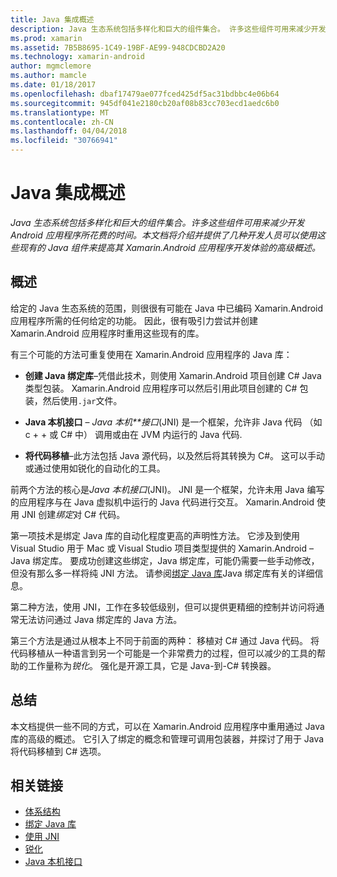 ```yaml
---
title: Java 集成概述
description: Java 生态系统包括多样化和巨大的组件集合。 许多这些组件可用来减少开发 Android 应用程序所花费的时间。 本文档将介绍并提供了几种开发人员可以使用这些现有的 Java 组件来提高其 Xamarin.Android 应用程序开发体验的高级概述。
ms.prod: xamarin
ms.assetid: 7B5B8695-1C49-19BF-AE99-948CDCBD2A20
ms.technology: xamarin-android
author: mgmclemore
ms.author: mamcle
ms.date: 01/18/2017
ms.openlocfilehash: dbaf17479ae077fced425df5ac31bdbbc4e06b64
ms.sourcegitcommit: 945df041e2180cb20af08b83cc703ecd1aedc6b0
ms.translationtype: MT
ms.contentlocale: zh-CN
ms.lasthandoff: 04/04/2018
ms.locfileid: "30766941"
---
```

# <a name="java-integration-overview"></a>Java 集成概述

_Java 生态系统包括多样化和巨大的组件集合。许多这些组件可用来减少开发 Android 应用程序所花费的时间。本文档将介绍并提供了几种开发人员可以使用这些现有的 Java 组件来提高其 Xamarin.Android 应用程序开发体验的高级概述。_


## <a name="overview"></a>概述

给定的 Java 生态系统的范围，则很很有可能在 Java 中已编码 Xamarin.Android 应用程序所需的任何给定的功能。 因此，很有吸引力尝试并创建 Xamarin.Android 应用程序时重用这些现有的库。 

有三个可能的方法可重复使用在 Xamarin.Android 应用程序的 Java 库： 

-   **创建 Java 绑定库**&ndash;凭借此技术，则使用 Xamarin.Android 项目创建 C# Java 类型包装。 Xamarin.Android 应用程序可以然后引用此项目创建的 C# 包装，然后使用`.jar`文件。 

-   **Java 本机接口** &ndash; *Java 本机**接口*(JNI) 是一个框架，允许非 Java 代码 （如 c + + 或 C# 中） 调用或由在 JVM 内运行的 Java 代码. 

-   **将代码移植**&ndash;此方法包括 Java 源代码，以及然后将其转换为 C#。 这可以手动或通过使用如锐化的自动化的工具。 

前两个方法的核心是*Java 本机接口*(JNI)。 JNI 是一个框架，允许未用 Java 编写的应用程序与在 Java 虚拟机中运行的 Java 代码进行交互。 Xamarin.Android 使用 JNI 创建*绑定*对 C# 代码。 

第一项技术是绑定 Java 库的自动化程度更高的声明性方法。 它涉及到使用 Visual Studio 用于 Mac 或 Visual Studio 项目类型提供的 Xamarin.Android &ndash; Java 绑定库。 要成功创建这些绑定，Java 绑定库，可能仍需要一些手动修改，但没有那么多一样将纯 JNI 方法。 请参阅[绑定 Java 库](~/android/platform/binding-java-library/index.md)Java 绑定库有关的详细信息。 

第二种方法，使用 JNI，工作在多较低级别，但可以提供更精细的控制并访问将通常无法访问通过 Java 绑定库的 Java 方法。 

第三个方法是通过从根本上不同于前面的两种： 移植对 C# 通过 Java 代码。 将代码移植从一种语言到另一个可能是一个非常费力的过程，但可以减少的工具的帮助的工作量称为*锐化*。 强化是开源工具，它是 Java-到-C# 转换器。 



## <a name="summary"></a>总结

本文档提供一些不同的方式，可以在 Xamarin.Android 应用程序中重用通过 Java 库的高级的概述。 它引入了绑定的概念和管理可调用包装器，并探讨了用于 Java 将代码移植到 C# 选项。 


## <a name="related-links"></a>相关链接

- [体系结构](~/android/internals/architecture.md)
- [绑定 Java 库](~/android/platform/binding-java-library/index.md)
- [使用 JNI](~/android/platform/java-integration/working-with-jni.md)
- [锐化](https://github.com/slluis/sharpen)
- [Java 本机接口](http://docs.oracle.com/javase/7/docs/technotes~/jni/index.html)
